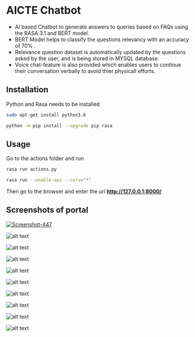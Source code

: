 # AICTE Chatbot

 <ul style="list-style-type:square;">
  <li>AI based Chatbot to generate answers to queries based on FAQs
using the RASA 3.1 and BERT model.</li>
  <li>BERT Model helps to classify the questions relevancy with an
accuracy of 70% .</li>
  <li>Relevance question dataset is automatically updated by the questions
asked by the user, and is being stored in MYSQL database.</li>
  <li>Voice chat-feature is also provided which enables users to continue their conversation verbally to avoid thier physicall efforts.</li>
</ul> 

## Installation

Python and Rasa needs to be installed

```bash
sudo apt-get install python3.6
```

```bash
python -m pip install --upgrade pip rasa
```

## Usage

Go to the actions folder and run

```bash
rasa run actions.py
```
```bash
rasa run --enable-api --cors="*"
```

Then go to the browser and enter the url **http://127.0.0.1:8000/**


## Screenshots of portal

<a href="https://ibb.co/h2N7LNc"><img src="https://i.ibb.co/vLWwVWh/Screenshot-447.png" alt="Screenshot-447" border="0"></a>

![alt text]([https://i.ibb.co/vLWwVWh/Screenshot-447.png](https://i.ibb.co/zbGm1v7/Screenshot-447.png))

![alt text](https://i.ibb.co/jMTGBb0/Screenshot-448.png)

![alt text](https://i.ibb.co/N2wTMVq/Screenshot-449.png)

![alt text](https://i.ibb.co/n0rG2Mt/Screenshot-451.png)

![alt text](https://i.ibb.co/zrRh1Jg/Screenshot-450.png)

![alt text](https://i.ibb.co/Hp5HPWW/Screenshot-452.png)

![alt text](https://i.ibb.co/gTm8pX1/Screenshot-453.png)

![alt text](https://i.ibb.co/gmhPbjg/Screenshot-454.png)

![alt text](https://i.ibb.co/DpkD8qZ/Screenshot-455.png)



